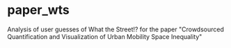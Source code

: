 # paper_wts
Analysis of user guesses of What the Street!? for the paper "Crowdsourced Quantification and Visualization of Urban Mobility Space Inequality"
